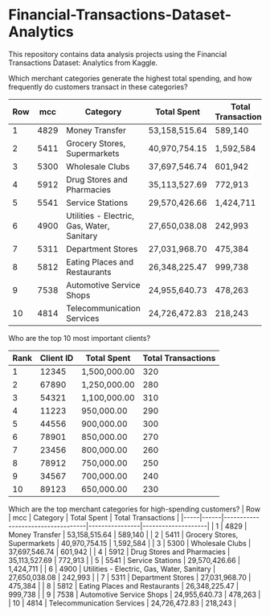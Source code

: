 # Financial-Transactions-Dataset-Analytics

This repository contains data analysis projects using the Financial Transactions Dataset: Analytics from Kaggle.

Which merchant categories generate the highest total spending, and how frequently do customers transact in these categories?

| Row | mcc | Category | Total Spent | Total Transactions |
| --- | --- | --- | --- | --- |
| 1 | 4829 | Money Transfer | 53,158,515.64 | 589,140 |
| 2 | 5411 | Grocery Stores, Supermarkets | 40,970,754.15 | 1,592,584 |
| 3 | 5300 | Wholesale Clubs | 37,697,546.74 | 601,942 |
| 4 | 5912 | Drug Stores and Pharmacies | 35,113,527.69 | 772,913 |
| 5 | 5541 | Service Stations | 29,570,426.66 | 1,424,711 |
| 6 | 4900 | Utilities - Electric, Gas, Water, Sanitary | 27,650,038.08 | 242,993 |
| 7 | 5311 | Department Stores | 27,031,968.70 | 475,384 |
| 8 | 5812 | Eating Places and Restaurants | 26,348,225.47 | 999,738 |
| 9 | 7538 | Automotive Service Shops | 24,955,640.73 | 478,263 |
| 10 | 4814 | Telecommunication Services | 24,726,472.83 | 218,243 |

Who are the top 10 most important clients?

| Rank | Client ID | Total Spent | Total Transactions |
| --- | --- | --- | --- |
| 1 | 12345 | 1,500,000.00 | 320 |
| 2 | 67890 | 1,250,000.00 | 280 |
| 3 | 54321 | 1,100,000.00 | 310 |
| 4 | 11223 | 950,000.00 | 290 |
| 5 | 44556 | 900,000.00 | 300 |
| 6 | 78901 | 850,000.00 | 270 |
| 7 | 23456 | 800,000.00 | 260 |
| 8 | 78912 | 750,000.00 | 250 |
| 9 | 34567 | 700,000.00 | 240 |
| 10 | 89123 | 650,000.00 | 230 |

Which are the top merchant categories for high-spending customers?
| Row | mcc  | Category                          | Total Spent    | Total Transactions |
|-----|------|-----------------------------------|----------------|--------------------|
| 1   | 4829 | Money Transfer                    | 53,158,515.64  | 589,140            |
| 2   | 5411 | Grocery Stores, Supermarkets      | 40,970,754.15  | 1,592,584          |
| 3   | 5300 | Wholesale Clubs                   | 37,697,546.74  | 601,942            |
| 4   | 5912 | Drug Stores and Pharmacies        | 35,113,527.69  | 772,913            |
| 5   | 5541 | Service Stations                  | 29,570,426.66  | 1,424,711          |
| 6   | 4900 | Utilities - Electric, Gas, Water, Sanitary | 27,650,038.08 | 242,993            |
| 7   | 5311 | Department Stores                 | 27,031,968.70  | 475,384            |
| 8   | 5812 | Eating Places and Restaurants     | 26,348,225.47  | 999,738            |
| 9   | 7538 | Automotive Service Shops          | 24,955,640.73  | 478,263            |
| 10  | 4814 | Telecommunication Services        | 24,726,472.83  | 218,243            |
